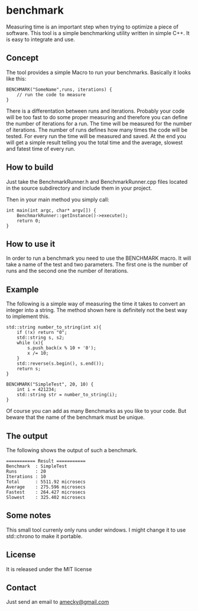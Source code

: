 # benchmark
Measuring time is an important step when trying to optimize a piece of software. This tool is a simple benchmarking utility written in simple C++. It is easy to integrate and use.

## Concept
The tool provides a simple Macro to run your benchmarks. Basically it looks like this:

	BENCHMARK("SomeName",runs, iterations) {
		// run the code to measure
	}
There is a differentation between runs and iterations. Probably your code will be too fast to do some proper measuring and therefore you can define the number of iterations for a run. The time will be measured for the number of iterations. The number of runs defines how many times the code will be tested. For every run the time will be measured and saved. At the end you will get a simple result telling you the total time and the average, slowest and fatest time of every run.

## How to build
Just take the BenchmarkRunner.h and BenchmarkRunner.cpp files located in the source subdirectory and include them in your project.

Then in your main method you simply call:

    int main(int argc, char* argv[]) {
	    BenchmarkRunner::getInstance()->execute();
	    return 0;
    }

## How to use it
In order to run a benchmark you need to use the BENCHMARK macro. It will take a name of the test and two parameters. The first one is the number of runs and the second one the number of iterations. 

## Example
The following is a simple way of measuring the time it takes to convert an integer into a string. The method shown here is definitely not the best way to implement this. 

	std::string number_to_string(int x){
		if (!x) return "0";
		std::string s, s2;
		while (x){
			s.push_back(x % 10 + '0');
			x /= 10;
		}
		std::reverse(s.begin(), s.end());
		return s;
	}

	BENCHMARK("SimpleTest", 20, 10) {
		int i = 421234;
		std::string str = number_to_string(i);
	}
Of course you can add as many Benchmarks as you like to your code. But beware that the name of the benchmark must be unique.

## The output
The following shows the output of such a benchmark. 

    =========== Result ===========
    Benchmark  : SimpleTest
    Runs       : 20
    Iterations : 10
    Total      : 5511.92 microsecs
    Average    : 275.596 microsecs
    Fastest    : 264.427 microsecs
    Slowest    : 325.402 microsecs

## Some notes
This small tool currenly only runs under windows. I might change it to use std::chrono to make it portable. 

## License
It is released under the MIT license

## Contact
Just send an email to amecky@gmail.com

